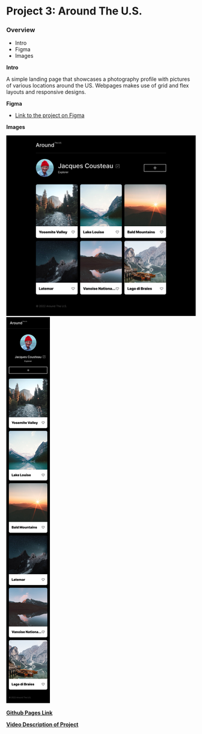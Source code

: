 # Project 3: Around The U.S.

### Overview

- Intro
- Figma
- Images

**Intro**

A simple landing page that showcases a photography profile with pictures of various locations around the US. Webpages makes use of grid and flex layouts and responsive designs.

**Figma**

- [Link to the project on Figma](https://www.figma.com/file/ii4xxsJ0ghevUOcssTlHZv/Sprint-3%3A-Around-the-US?node-id=0%3A1)

**Images**

![Desktop Layout](images/desktop_layout.jpg)
![Mobile Layout](images/mobile_layout.jpg)

**[Github Pages Link](https://jakanoh17.github.io/se_project_aroundtheus/)**

**[Video Description of Project](https://drive.google.com/file/d/1psQfEEThn5sdXDkudbTTHYm-Kg4qAvzB/view?usp=sharing)**

